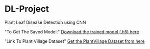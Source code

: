 # DL-Project
Plant Leaf Disease Detection using CNN

"To Get The Saved Model:"
[Download the trained model (.h5) here](https://drive.google.com/file/d/1yTdWyofKBbA0xNxBrt7QeCG3GRnSuPtd/view?usp=sharing)

"Link To Plant Village Dataset"
[Get the PlantVillage Dataset from here](https://www.kaggle.com/datasets/emmarex/plantdisease)
